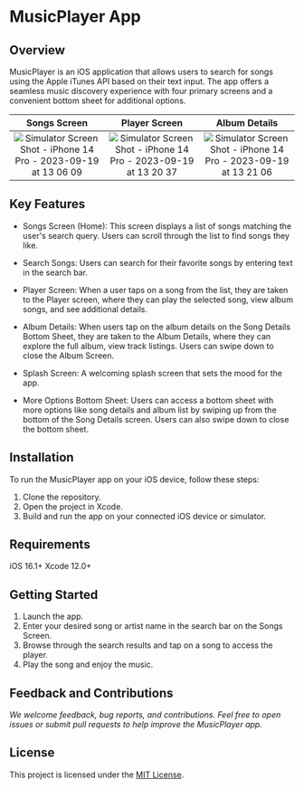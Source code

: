# MusicPlayer App
## Overview
MusicPlayer is an iOS application that allows users to search for songs using the Apple iTunes API based on their text input. The app offers a seamless music discovery experience with four primary screens and a convenient bottom sheet for additional options.

Songs Screen               |  Player Screen            | Album Details
:-------------------------:|:-------------------------:|:-------------------------:
![Simulator Screen Shot - iPhone 14 Pro - 2023-09-19 at 13 06 09](https://github.com/RafaNunnes/MusicPlayer-App/assets/14022126/5562849a-a87e-40d1-9ffc-d2ee43e0cb2e) | ![Simulator Screen Shot - iPhone 14 Pro - 2023-09-19 at 13 20 37](https://github.com/RafaNunnes/MusicPlayer-App/assets/14022126/fbea85f3-684c-424b-a0e8-2636529fb622) | ![Simulator Screen Shot - iPhone 14 Pro - 2023-09-19 at 13 21 06](https://github.com/RafaNunnes/MusicPlayer-App/assets/14022126/433885cb-f4eb-4c1c-a1e5-cc8526f81d5c)


## Key Features
- Songs Screen (Home): This screen displays a list of songs matching the user's search query. Users can scroll through the list to find songs they like.

- Search Songs: Users can search for their favorite songs by entering text in the search bar.

- Player Screen: When a user taps on a song from the list, they are taken to the Player screen, where they can play the selected song, view album songs, and see additional details.

- Album Details: When users tap on the album details on the Song Details Bottom Sheet, they are taken to the Album Details, where they can explore the full album, view track listings. Users can swipe down to close the Album Screen.
  
- Splash Screen: A welcoming splash screen that sets the mood for the app.

- More Options Bottom Sheet: Users can access a bottom sheet with more options like song details and album list by swiping up from the bottom of the Song Details screen. Users can also swipe down to close the bottom sheet.


## Installation
To run the MusicPlayer app on your iOS device, follow these steps:

1. Clone the repository.
2. Open the project in Xcode.
3. Build and run the app on your connected iOS device or simulator.


## Requirements
iOS 16.1+
Xcode 12.0+


## Getting Started
1. Launch the app.
2. Enter your desired song or artist name in the search bar on the Songs Screen.
3. Browse through the search results and tap on a song to access the player.
4. Play the song and enjoy the music.


## Feedback and Contributions
*We welcome feedback, bug reports, and contributions. Feel free to open issues or submit pull requests to help improve the MusicPlayer app.*


## License
This project is licensed under the [MIT License](https://opensource.org/licenses/MIT).
